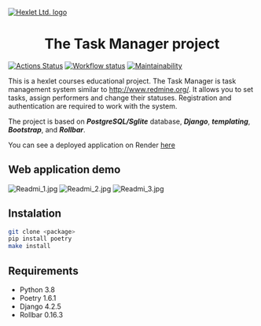 [![Hexlet Ltd. logo](https://beribuy.ru/uploads/blog-ck/59ece66cc0acd6a69b64bdbefeefab2f.webp)](https://ru.hexlet.io/pages/about?utm_source=github&utm_medium=link&utm_campaign=python-package)

<h1 align="center">The Task Manager project</h1>

[![Actions Status](https://github.com/Dmitriy-Parfimovich/python-project-52/workflows/hexlet-check/badge.svg)](https://github.com/Dmitriy-Parfimovich/python-project-52/actions)
[![Workflow status](https://github.com/Dmitriy-Parfimovich/python-project-52/actions/workflows/hexlet-check.yml/badge.svg)](https://github.com/Dmitriy-Parfimovich/python-project-52/actions)
[![Maintainability](https://api.codeclimate.com/v1/badges/1be226fe25ee292148e5/maintainability)](https://codeclimate.com/github/Dmitriy-Parfimovich/python-project-52/maintainability)

This is a hexlet courses educational project.
The Task Manager is task management system similar to http://www.redmine.org/. It allows you to set tasks, assign performers and change their statuses. Registration and authentication are required to work with the system.

The project is based on ***PostgreSQL/Sglite*** database, ***Django***, ***templating***, ***Bootstrap***, and ***Rollbar***.

You can see a deployed application on Render [here](https://python-project-52-qmem.onrender.com)

## Web application demo
![Readmi_1.jpg](./Readmi_1.jpg)
![Readmi_2.jpg](./Readmi_2.jpg)
![Readmi_3.jpg](./Readmi_3.jpg)

## Instalation

```sh
git clone <package>
pip install poetry
make install
```

## Requirements

- Python 3.8
- Poetry 1.6.1
- Django 4.2.5
- Rollbar 0.16.3